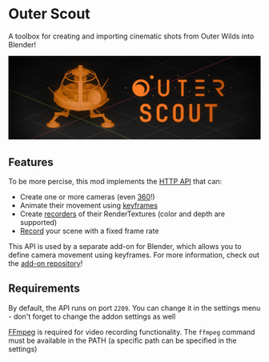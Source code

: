 # Outer Scout

A toolbox for creating and importing cinematic shots from Outer Wilds into Blender!

![thumbnail](thumbnail.png)

## Features

To be more percise, this mod implements the [HTTP API](OuterScout.WebApi/resources/openapi.yaml) that can:
- Create one or more cameras (even [360](OuterScout.WebApi/resources/openapi.yaml#L267)!)
- Animate their movement using [keyframes](OuterScout.WebApi/resources/openapi.yaml#L370)
- Create [recorders](OuterScout.WebApi/resources/openapi.yaml#L420) of their RenderTextures (color and depth are supported)
- [Record](OuterScout.WebApi/resources/openapi.yaml#L119) your scene with a fixed frame rate

This API is used by a separate add-on for Blender, which allows you to define camera movement using keyframes. For more information, check out the [add-on repository](https://github.com/Picalines/outer-scout-blender)!

## Requirements

By default, the API runs on port `2209`. You can change it in the settings menu - don't forget to change the addon settings as well

[FFmpeg](https://ffmpeg.org/about.html) is required for video recording functionality. The `ffmpeg` command must be available in the PATH (a specific path can be specified in the settings)
